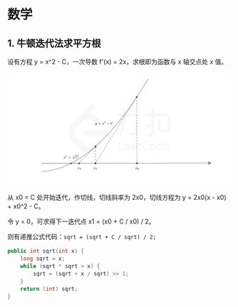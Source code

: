 # 数学

## 1. 牛顿迭代法求平方根

设有方程 y = x^2 - C，一次导数 f'(x) = 2x，求根即为函数与 x 轴交点处 x 值。

![newton.png](../../resources/newton.png)

从 x0 = C 处开始迭代，作切线，切线斜率为 2x0，切线方程为 y = 2x0(x - x0) + x0^2 - C。

令 y = 0，可求得下一迭代点 x1 = (x0 + C / x0) / 2。

则有递推公式代码：`sqrt = (sqrt + C / sqrt) / 2;`

``` java
public int sqrt(int x) {
    long sqrt = x;
    while (sqrt * sqrt > x) {
        sqrt = (sqrt + x / sqrt) >> 1;
    }
    return (int) sqrt;
}
```

